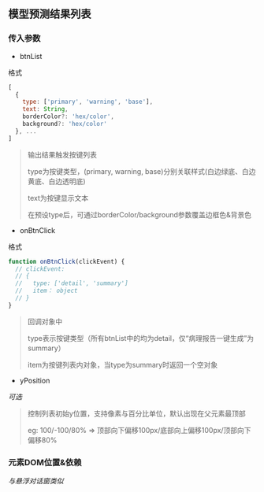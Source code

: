 ## 模型预测结果列表

### 传入参数

* btnList

格式
```js
[
  {
    type: ['primary', 'warning', 'base'],
    text: String,
    borderColor?: 'hex/color',
    background?: 'hex/color'
  }, ...
]
```

> 输出结果触发按键列表
> 
> type为按键类型，(primary, warning, base)分别关联样式(白边绿底、白边黄底、白边透明底)
> 
> text为按键显示文本
> 
> 在预设type后，可通过borderColor/background参数覆盖边框色&背景色

* onBtnClick

格式
```js
function onBtnClick(clickEvent) {
  // clickEvent:
  // {
  //   type: ['detail', 'summary']
  //   item： object
  // }
}
```

> 回调对象中
> 
> type表示按键类型（所有btnList中的均为detail，仅“病理报告一键生成”为summary）
> 
> item为按键列表内对象，当type为summary时返回一个空对象

* yPosition

*可选*

> 控制列表初始y位置，支持像素与百分比单位，默认出现在父元素最顶部
> 
> eg: 100/-100/80% => 顶部向下偏移100px/底部向上偏移100px/顶部向下偏移80%

### 元素DOM位置&依赖

*与悬浮对话窗类似*